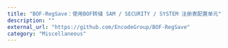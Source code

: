 ```yaml
---
title: "BOF-RegSave：使用BOF转储 SAM / SECURITY / SYSTEM 注册表配置单元"
description: ""
external_url: "https://github.com/EncodeGroup/BOF-RegSave"
category: "Miscellaneous"
---
```

